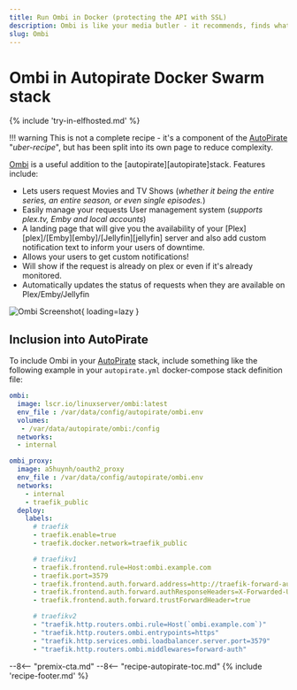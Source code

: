 ```yaml
---
title: Run Ombi in Docker (protecting the API with SSL)
description: Ombi is like your media butler - it recommends, finds what you want to watch! It includes a rich API, and since it's behind our traefik proxy, it inherits the same automatic SSL certificate generation as the rest of the Autopirate Docker Swarm stack.
slug: Ombi
---
```


# Ombi in Autopirate Docker Swarm stack

{% include 'try-in-elfhosted.md' %}

!!! warning
    This is not a complete recipe - it's a component of the [AutoPirate](/recipes/autopirate/) "_uber-recipe_", but has been split into its own page to reduce complexity.

[Ombi](https://github.com/tidusjar/Ombi) is a useful addition to the [autopirate][autopirate]stack. Features include:

* Lets users request Movies and TV Shows (_whether it being the entire series, an entire season, or even single episodes._)
* Easily manage your requests
User management system (_supports plex.tv, Emby and local accounts_)
* A landing page that will give you the availability of your [Plex][plex]/[Emby][emby]/[Jellyfin][jellyfin] server and also add custom notification text to inform your users of downtime.
* Allows your users to get custom notifications!
* Will show if the request is already on plex or even if it's already monitored.
* Automatically updates the status of requests when they are available on Plex/Emby/Jellyfin

![Ombi Screenshot](/images/ombi.png){ loading=lazy }

## Inclusion into AutoPirate

To include Ombi in your [AutoPirate](/recipes/autopirate/) stack, include something like the following example in your `autopirate.yml` docker-compose stack definition file:

```yaml
ombi:
  image: lscr.io/linuxserver/ombi:latest
  env_file : /var/data/config/autopirate/ombi.env
  volumes:
   - /var/data/autopirate/ombi:/config
  networks:
  - internal

ombi_proxy:
  image: a5huynh/oauth2_proxy
  env_file : /var/data/config/autopirate/ombi.env
  networks:
    - internal
    - traefik_public
  deploy:
    labels:
      # traefik
      - traefik.enable=true
      - traefik.docker.network=traefik_public

      # traefikv1
      - traefik.frontend.rule=Host:ombi.example.com
      - traefik.port=3579
      - traefik.frontend.auth.forward.address=http://traefik-forward-auth:4181
      - traefik.frontend.auth.forward.authResponseHeaders=X-Forwarded-User
      - traefik.frontend.auth.forward.trustForwardHeader=true        

      # traefikv2
      - "traefik.http.routers.ombi.rule=Host(`ombi.example.com`)"
      - "traefik.http.routers.ombi.entrypoints=https"
      - "traefik.http.services.ombi.loadbalancer.server.port=3579"
      - "traefik.http.routers.ombi.middlewares=forward-auth"
```

--8<-- "premix-cta.md"
--8<-- "recipe-autopirate-toc.md"
{% include 'recipe-footer.md' %}
